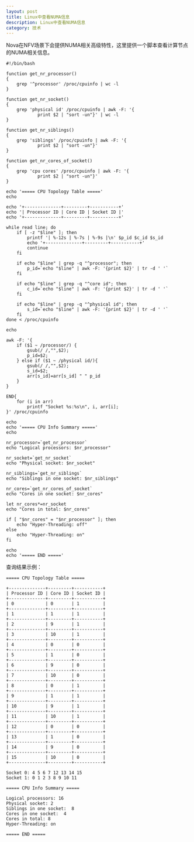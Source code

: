 ```yaml
---
layout: post
title: Linux中查看NUMA信息
description: Linux中查看NUMA信息
category: 技术
---
```


Nova在NFV场景下会提供NUMA相关高级特性，这里提供一个脚本查看计算节点的NUMA相关信息。

	#!/bin/bash
	
	function get_nr_processor()
	{
	    grep '^processor' /proc/cpuinfo | wc -l
	}
	
	function get_nr_socket()
	{
	    grep 'physical id' /proc/cpuinfo | awk -F: '{
	            print $2 | "sort -un"}' | wc -l
	}
	
	function get_nr_siblings()
	{
	    grep 'siblings' /proc/cpuinfo | awk -F: '{
	            print $2 | "sort -un"}'
	}
	
	function get_nr_cores_of_socket()
	{
	    grep 'cpu cores' /proc/cpuinfo | awk -F: '{
	            print $2 | "sort -un"}'
	}
	
	echo '===== CPU Topology Table ====='
	echo
	
	echo '+--------------+---------+-----------+'
	echo '| Processor ID | Core ID | Socket ID |'
	echo '+--------------+---------+-----------+'
	
	while read line; do
	    if [ -z "$line" ]; then
	        printf '| %-12s | %-7s | %-9s |\n' $p_id $c_id $s_id
	        echo '+--------------+---------+-----------+'
	        continue
	    fi
	
	    if echo "$line" | grep -q "^processor"; then
	        p_id=`echo "$line" | awk -F: '{print $2}' | tr -d ' '` 
	    fi
	
	    if echo "$line" | grep -q "^core id"; then
	        c_id=`echo "$line" | awk -F: '{print $2}' | tr -d ' '` 
	    fi
	
	    if echo "$line" | grep -q "^physical id"; then
	        s_id=`echo "$line" | awk -F: '{print $2}' | tr -d ' '` 
	    fi
	done < /proc/cpuinfo
	
	echo
	
	awk -F: '{ 
	    if ($1 ~ /processor/) {
	        gsub(/ /,"",$2);
	        p_id=$2;
	    } else if ($1 ~ /physical id/){
	        gsub(/ /,"",$2);
	        s_id=$2;
	        arr[s_id]=arr[s_id] " " p_id
	    }
	} 
	
	END{
	    for (i in arr) 
	        printf "Socket %s:%s\n", i, arr[i];
	}' /proc/cpuinfo
	
	echo
	echo '===== CPU Info Summary ====='
	echo
	
	nr_processor=`get_nr_processor`
	echo "Logical processors: $nr_processor"
	
	nr_socket=`get_nr_socket`
	echo "Physical socket: $nr_socket"
	
	nr_siblings=`get_nr_siblings`
	echo "Siblings in one socket: $nr_siblings"
	
	nr_cores=`get_nr_cores_of_socket`
	echo "Cores in one socket: $nr_cores"
	
	let nr_cores*=nr_socket
	echo "Cores in total: $nr_cores"
	
	if [ "$nr_cores" = "$nr_processor" ]; then
	    echo "Hyper-Threading: off"
	else
	    echo "Hyper-Threading: on"
	fi
	
	echo
	echo '===== END ====='

查询结果示例：

	===== CPU Topology Table =====
	
	+--------------+---------+-----------+
	| Processor ID | Core ID | Socket ID |
	+--------------+---------+-----------+
	| 0            | 0       | 1         |
	+--------------+---------+-----------+
	| 1            | 1       | 1         |
	+--------------+---------+-----------+
	| 2            | 9       | 1         |
	+--------------+---------+-----------+
	| 3            | 10      | 1         |
	+--------------+---------+-----------+
	| 4            | 0       | 0         |
	+--------------+---------+-----------+
	| 5            | 1       | 0         |
	+--------------+---------+-----------+
	| 6            | 9       | 0         |
	+--------------+---------+-----------+
	| 7            | 10      | 0         |
	+--------------+---------+-----------+
	| 8            | 0       | 1         |
	+--------------+---------+-----------+
	| 9            | 1       | 1         |
	+--------------+---------+-----------+
	| 10           | 9       | 1         |
	+--------------+---------+-----------+
	| 11           | 10      | 1         |
	+--------------+---------+-----------+
	| 12           | 0       | 0         |
	+--------------+---------+-----------+
	| 13           | 1       | 0         |
	+--------------+---------+-----------+
	| 14           | 9       | 0         |
	+--------------+---------+-----------+
	| 15           | 10      | 0         |
	+--------------+---------+-----------+
	
	Socket 0: 4 5 6 7 12 13 14 15
	Socket 1: 0 1 2 3 8 9 10 11
	
	===== CPU Info Summary =====
	
	Logical processors: 16
	Physical socket: 2
	Siblings in one socket:  8
	Cores in one socket:  4
	Cores in total: 8
	Hyper-Threading: on
	
	===== END =====	